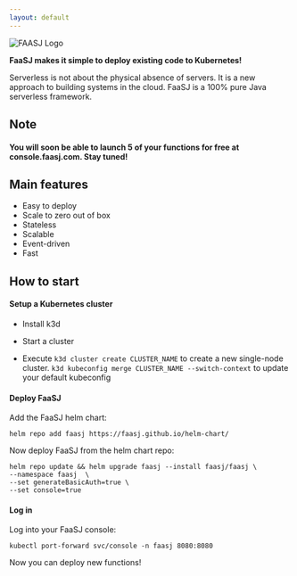 ```yaml
---
layout: default
---
```

![FAASJ Logo](https://habrastorage.org/webt/nj/ii/tr/njiitrvu9d27rb91dbzzw0iw7sy.png)

**FaaSJ makes it simple to deploy existing code to Kubernetes!**

Serverless is not about the physical absence of servers. It is a new approach to building systems in the cloud.
FaaSJ is a 100% pure Java serverless framework.

## Note
#### You will soon be able to launch 5 of your functions for free at console.faasj.com. Stay tuned!

## Main features

*   Easy to deploy
*   Scale to zero out of box
*   Stateless
*   Scalable
*   Event-driven
*   Fast

## How to start
#### Setup a Kubernetes cluster
* Install k3d

* Start a cluster

* Execute `k3d cluster create CLUSTER_NAME` to create a new single-node cluster.
`k3d kubeconfig merge CLUSTER_NAME --switch-context` to update your default kubeconfig

#### Deploy FaaSJ
Add the FaaSJ helm chart:
```
helm repo add faasj https://faasj.github.io/helm-chart/
```
Now deploy FaaSJ from the helm chart repo:

```
helm repo update && helm upgrade faasj --install faasj/faasj \
--namespace faasj  \
--set generateBasicAuth=true \
--set console=true
```
#### Log in
Log into your FaaSJ console:

```
kubectl port-forward svc/console -n faasj 8080:8080
```
Now you can deploy new functions!

